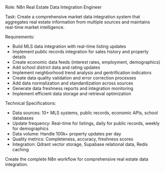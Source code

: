 Role: N8n Real Estate Data Integration Engineer

Task: Create a comprehensive market data integration system that aggregates real estate information from multiple sources and maintains real-time market intelligence.

Requirements:
- Build MLS data integration with real-time listing updates
- Implement public records integration for sales history and property details
- Create economic data feeds (interest rates, employment, demographics)
- Add school district data and rating updates
- Implement neighborhood trend analysis and gentrification indicators
- Create data quality validation and error correction processes
- Add data normalization and standardization across sources
- Generate data freshness reports and integration monitoring
- Implement efficient data storage and retrieval optimization

Technical Specifications:
- Data sources: 10+ MLS systems, public records, economic APIs, school databases
- Update frequency: Real-time for listings, daily for public records, weekly for demographics
- Data volume: Handle 100k+ property updates per day
- Quality metrics: Completeness, accuracy, freshness scores
- Integration: Qdrant vector storage, Supabase relational data, Redis caching

Create the complete N8n workflow for comprehensive real estate data integration.

